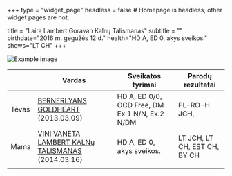 +++
type = "widget_page"
headless = false  # Homepage is headless, other widget pages are not.

title = "Laira Lambert Goravan Kalnų Talismanas" 
subtitle = ""
birthdate="2016 m. gegužės 12 d."
health="HD A, ED 0, akys sveikos."
shows="LT CH"
+++

![Example image](/img/laira.jpg)

|     | Vardas           | Sveikatos tyrimai      |Parodų rezultatai      |
|-----|------------|-------|------|
|Tėvas|[BERNERLYANS GOLDHEART](#gallery-gallery-2) (2013.03.09)|HD A, ED 0/0, OCD Free, DM Ex.1 N/N, Ex.2 N/DM|PL-RO-H JCH,|        
|Mama|[VINI VANETA LAMBERT KALNų TALISMANAS](#gallery-gallery-3) (2014.03.16)|HD A, ED 0, akys sveikos.|LT JCH, LT CH, EST CH, BY CH| 
||
